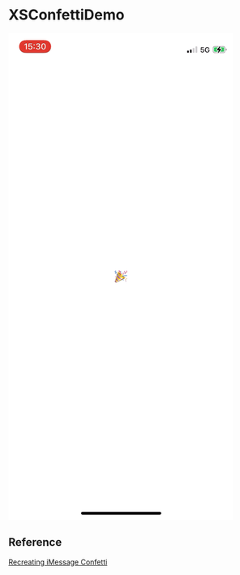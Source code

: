 # XSConfettiDemo

![Screenshots](./Gifs/Screenshots.gif)



## Reference

[Recreating iMessage Confetti](https://bryce.co/recreating-imessage-confetti/)

